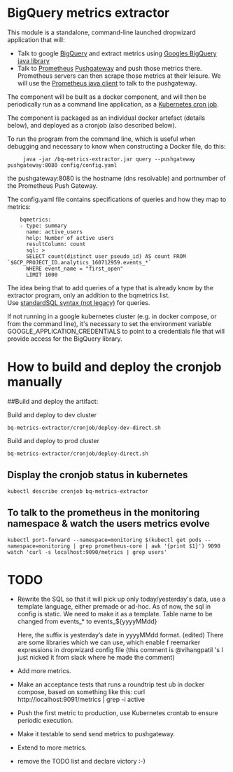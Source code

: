 BigQuery metrics extractor
=======


This module is a standalone, command-line launched dropwizard application
that will:

* Talk to google [BigQuery](https://cloud.google.com/bigquery/) and
  extract metrics using [Googles BigQuery java library](https://cloud.google.com/bigquery/docs/reference/libraries)
* Talk to [Prometheus](https://prometheus.io)
  [Pushgateway](https://github.com/prometheus/pushgateway) and push
  those metrics there.  Prometheus servers can then scrape those
  metrics at their leisure.  We will use the
  [Prometheus java client](https://github.com/prometheus/client_java)
  to talk to the pushgateway.

The component will be built as a docker component, and will then be periodically
run as a command line application, as a
[Kubernetes cron job](https://kubernetes.io/docs/concepts/workloads/controllers/cron-jobs/).


The component is packaged as an individual docker artefact (details below),
and deployed as a cronjob (also described below). 

To run the program from the command line, which is useful when debugging and
necessary to know when constructing a Docker file, do this:

         java -jar /bq-metrics-extractor.jar query --pushgateway pushgateway:8080 config/config.yaml
  
the pushgateway:8080 is the hostname  (dns resolvable) and portnumber of the Prometheus Push Gateway.
  
The config.yaml file contains specifications of queries and how they map to metrics:
  
        bqmetrics:
        - type: summary
          name: active_users
          help: Number of active users
          resultColumn: count
          sql: >
          SELECT count(distinct user_pseudo_id) AS count FROM `$GCP_PROJECT_ID.analytics_160712959.events_*`
          WHERE event_name = "first_open"
          LIMIT 1000
  
The idea being that to add queries of a type that is already know by the extractor program,
only an addition to the bqmetrics list.   
Use [standardSQL syntax  (not legacy)](https://cloud.google.com/bigquery/sql-reference/) for queries.

If not running in a google kubernetes cluster (e.g. in docker compose, or from the command line),
it's necessary to set the environment variable GOOGLE_APPLICATION_CREDENTIALS to point to 
a credentials file that will provide access for the BigQuery library.



How to build and deploy the cronjob manually
===

##Build and deploy the artifact:

Build and deploy to dev cluster

    bq-metrics-extractor/cronjob/deploy-dev-direct.sh

Build and deploy to prod cluster

    bq-metrics-extractor/cronjob/deploy-direct.sh

## Display the cronjob status in kubernetes

    kubectl describe cronjob bq-metrics-extractor

## To talk to the prometheus in the monitoring namespace & watch the users metrics evolve
    kubectl port-forward --namespace=monitoring $(kubectl get pods --namespace=monitoring | grep prometheus-core | awk '{print $1}') 9090
    watch 'curl -s localhost:9090/metrics | grep users'


TODO
===

* Rewrite the SQL so that it will pick up only today/yesterday's data,
  use a template language, either premade or ad-hoc.
  As of now, the sql in config is static.
  We need to make it as a template.
  Table name to be changed from events_* to events_${yyyyMMdd}

  Here, the suffix is yesterday’s date in yyyyMMdd format. (edited)
  There are some libraries which we can use, which enable f
  reemarker expressions in dropwizard config file 
  (this comment is @vihangpatil 's I just nicked it from 
  slack where he made the comment)


* Add more metrics.  
* Make an acceptance tests that runs a roundtrip test ub
  in docker compose, based on something like this: curl http://localhost:9091/metrics | grep -i active
* Push the first metric to production, use Kubernetes crontab
  to ensure periodic execution.
* Make it testable to send send metrics to pushgateway.
* Extend to more metrics.
* remove the TODO list and declare victory :-)